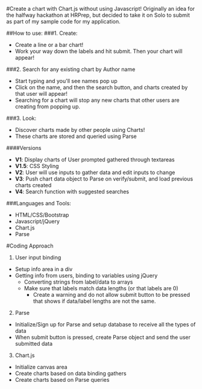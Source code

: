 #Create a chart with Chart.js without using Javascript!
Originally an idea for the halfway hackathon at HRPrep, but decided to take it on Solo to submit as part of my sample code for my application.

##How to use:
###1. Create:
  - Create a line or a bar chart!
  - Work your way down the labels and hit submit. Then your chart will appear!


###2. Search for any existing chart by Author name
  - Start typing and you'll see names pop up
  - Click on the name, and then the search button, and charts created by that user will appear!
  - Searching for a chart will stop any new charts that other users are creating from popping up.

###3. Look:
  - Discover charts made by other people using Charts!
  - These charts are stored and queried using Parse

####Versions
- **V1**: Display charts of User prompted gathered through textareas
- **V1.5**: CSS Styling
- **V2**: User will use inputs to gather data and edit inputs to change
- **V3**: Push chart data object to Parse on verify/submit, and load previous charts created
- **V4**: Search function with suggested searches

###Languages and Tools:
- HTML/CSS/Bootstrap
- Javascript/jQuery
- Chart.js
- Parse


#Coding Approach
1. User input binding
  - Setup info area in a div
  - Getting info from users, binding to variables using jQuery
    - Converting strings from label/data to arrays
    - Make sure that labels match data lengths (or that labels are 0)
      - Create a warning and do not allow submit button to be pressed that shows if data/label lengths are not the same.

2. Parse
  - Initialize/Sign up for Parse and setup database to receive all the types of data
  - When submit button is pressed, create Parse object and send the user submitted data


3. Chart.js
  - Initialize canvas area
  - Create charts based on data binding gathers
  - Create charts based on Parse queries
